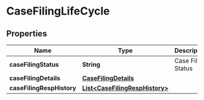 

# CaseFilingLifeCycle


## Properties

| Name | Type | Description | Notes |
|------------ | ------------- | ------------- | -------------|
|**caseFilingStatus** | **String** | Case Filing Status |  [optional] |
|**caseFilingDetails** | [**CaseFilingDetails**](CaseFilingDetails.md) |  |  [optional] |
|**caseFilingRespHistory** | [**List&lt;CaseFilingRespHistory&gt;**](CaseFilingRespHistory.md) |  |  [optional] |



